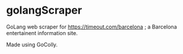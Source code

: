 # golangScraper


GoLang web scraper for https://timeout.com/barcelona ; a Barcelona entertainent information site.

Made using GoColly.
